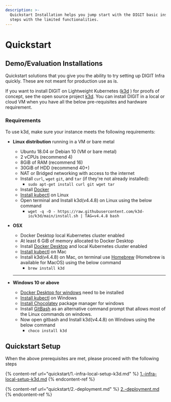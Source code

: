 ```yaml
---
description: >-
  Quickstart Installation helps you jump start with the DIGIT basic installation
  steps with the limited functionalities.
---
```


# Quickstart

## Demo/Evaluation Installations

Quickstart solutions that you give you the ability to try setting up DIGIT Infra quickly. These are not meant for production use as is.

If you want to install DIGIT on Lightweight Kubernetes ([k3d](https://github.com/rancher/k3d) ) for proofs of concept, see the open source project [k3d](https://github.com/rancher/k3d).  You can install DIGIT in a local or cloud VM when you have all the below pre-requisites and hardware requirement.

### Requirements

To use k3d, make sure your instance meets the following requirements:

* **Linux distribution** running in a VM or bare metal
  * Ubuntu 18.04 or Debian 10 (VM or bare metal)
  * 2 vCPUs (recommend 4)
  * 8GiB of RAM (recommend 16)
  * 30GiB of HDD (recommend 40+)
  * NAT or Bridged networking with access to the internet
  * Install `curl`, `wget` `git`, and `tar` (if they're not already installed):
    * `sudo apt-get install curl git wget tar`
  * Install [Docker](https://docs.docker.com/engine/install/ubuntu/)
  * [Install kubectl](https://kubernetes.io/docs/tasks/tools/install-kubectl-linux/) on Linux
  * Open terminal and Install k3d(v4.4.8) on Linux using the below command
    * `wget -q -O - https://raw.githubusercontent.com/k3d-io/k3d/main/install.sh | TAG=v4.4.8 bash`           &#x20;
*   **OSX**

    * Docker Desktop local Kubernetes cluster enabled
    * At least 6 GiB of memory allocated to Docker Desktop
    * Install [Docker Desktop](https://docs.docker.com/docker-for-mac/install/) and local Kubernetes cluster enabled
    * [Install kubectl](https://kubernetes.io/docs/tasks/tools/install-kubectl-macos/) on Mac
    * Install k3d(v4.4.8) on Mac, on terminal use [Homebrew](https://brew.sh) (Homebrew is available for MacOS) using the below command
      * `brew install k3d` &#x20;

    ****
* **Windows 10 or above**
  * [Docker Desktop for windows](https://docs.docker.com/docker-for-windows/install/#system-requirements-for-wsl-2-backend) need to be installed
  * [Install kubectl](https://kubernetes.io/docs/tasks/tools/install-kubectl-windows/) on Windows
  * [Install Chocolatey](https://chocolatey.org) package manager for windows
  * Install [GitBash](https://git-scm.com/download/win) as an alternative command prompt that allows most of the Linux commands on windows.
  * Now open gitbash and Install k3d(v4.4.8) on Windows using the below command
    * `choco install k3d`

## Quickstart Setup

When the above prerequisites are met, please proceed with the following steps

{% content-ref url="quickstart/1.-infra-local-setup-k3d.md" %}
[1.-infra-local-setup-k3d.md](quickstart/1.-infra-local-setup-k3d.md)
{% endcontent-ref %}

{% content-ref url="quickstart/2.-deployment.md" %}
[2.-deployment.md](quickstart/2.-deployment.md)
{% endcontent-ref %}


